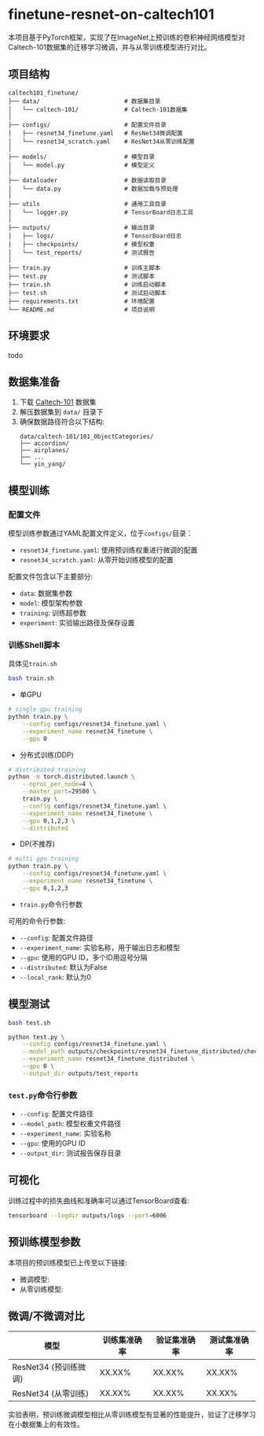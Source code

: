 # finetune-resnet-on-caltech101

本项目基于PyTorch框架，实现了在ImageNet上预训练的卷积神经网络模型对Caltech-101数据集的迁移学习微调，并与从零训练模型进行对比。

## 项目结构

```
caltech101_finetune/
├── data/                        # 数据集目录
│   └── caltech-101/             # Caltech-101数据集
│
├── configs/                     # 配置文件目录
│   ├── resnet34_finetune.yaml   # ResNet34微调配置
│   └── resnet34_scratch.yaml    # ResNet34从零训练配置
│
├── models/                      # 模型目录
│   └── model.py                 # 模型定义
│
├── dataloader                   # 数据读取目录
│   └── data.py                  # 数据加载与预处理
│
├── utils                        # 通用工具目录
│   └── logger.py                # TensorBoard日志工具
│
├── outputs/                     # 输出目录
│   ├── logs/                    # TensorBoard日志
│   ├── checkpoints/             # 模型权重
│   └── test_reports/            # 测试报告
│
├── train.py                     # 训练主脚本
├── test.py                      # 测试脚本
├── train.sh                     # 训练启动脚本
├── test.sh                      # 测试启动脚本
├── requirements.txt             # 环境配置
└── README.md                    # 项目说明
```

## 环境要求

todo


## 数据集准备

1. 下载 [Caltech-101](https://data.caltech.edu/records/mzrjq-6wc02) 数据集
2. 解压数据集到 `data/` 目录下
3. 确保数据路径符合以下结构:
   ```
   data/caltech-101/101_ObjectCategories/
   ├── accordion/
   ├── airplanes/
   ├── ...
   └── yin_yang/
   ```

## 模型训练

### 配置文件

模型训练参数通过YAML配置文件定义，位于`configs/`目录：
- `resnet34_finetune.yaml`: 使用预训练权重进行微调的配置
- `resnet34_scratch.yaml`: 从零开始训练模型的配置

配置文件包含以下主要部分:
- `data`: 数据集参数
- `model`: 模型架构参数
- `training`: 训练超参数
- `experiment`: 实验输出路径及保存设置

### 训练Shell脚本
具体见`train.sh`
```bash
bash train.sh
```
- 单GPU

```bash
# single gpu training
python train.py \
    --config configs/resnet34_finetune.yaml \
    --experiment_name resnet34_finetune \
    --gpu 0
```
- 分布式训练(DDP)

```bash
# distributed training
python -m torch.distributed.launch \
    --nproc_per_node=4 \
    --master_port=29500 \
    train.py \
    --config configs/resnet34_finetune.yaml \
    --experiment_name resnet34_finetune \
    --gpu 0,1,2,3 \
    --distributed

```
- DP(不推荐)
```bash
# multi gpu training
python train.py \
    --config configs/resnet34_finetune.yaml \
    --experiment_name resnet34_finetune \
    --gpu 0,1,2,3
```


- `train.py`命令行参数

可用的命令行参数:
- `--config`: 配置文件路径
- `--experiment_name`: 实验名称，用于输出日志和模型
- `--gpu`: 使用的GPU ID，多个ID用逗号分隔
- `--distributed`: 默认为False
- `--local_rank`: 默认为0

## 模型测试

```bash
bash test.sh
```

```bash
python test.py \
    --config configs/resnet34_finetune.yaml \
    --model_path outputs/checkpoints/resnet34_finetune_distributed/checkpoint_best.pth \
    --experiment_name resnet34_finetune_distributed \
    --gpu 0 \
    --output_dir outputs/test_reports
```

### `test.py`命令行参数

- `--config`: 配置文件路径
- `--model_path`: 模型权重文件路径
- `--experiment_name`: 实验名称 
- `--gpu`: 使用的GPU ID
- `--output_dir`: 测试报告保存目录

## 可视化

训练过程中的损失曲线和准确率可以通过TensorBoard查看:

```bash
tensorboard --logdir outputs/logs --port=6006
```

## 预训练模型参数

本项目的预训练模型已上传至以下链接:

- 微调模型: 
- 从零训练模型: 

## 微调/不微调对比


| 模型 | 训练集准确率 | 验证集准确率 | 测试集准确率 |
|-----|------------|------------|------------|
| ResNet34 (预训练微调) | XX.XX% | XX.XX% | XX.XX% |
| ResNet34 (从零训练) | XX.XX% | XX.XX% | XX.XX% |

实验表明，预训练微调模型相比从零训练模型有显著的性能提升，验证了迁移学习在小数据集上的有效性。